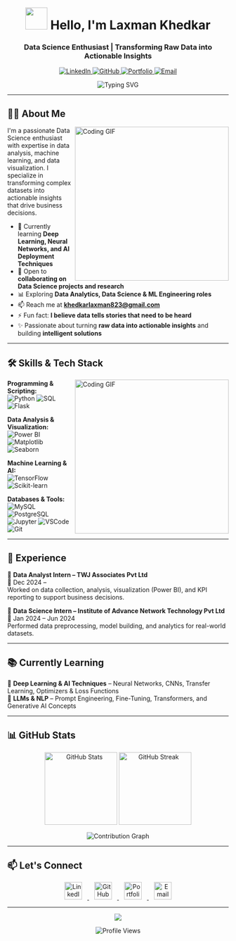 <h1 align="center">
  <img src="https://media.giphy.com/media/qgQUggAC3Pfv687qPC/giphy.gif" width="50px"> Hello, I'm Laxman Khedkar
</h1>

<h3 align="center">Data Science Enthusiast | Transforming Raw Data into Actionable Insights</h3>

<p align="center">
  <a href="https://www.linkedin.com/in/laxman-khedkar/">
    <img src="https://img.shields.io/badge/LinkedIn-Connect-0A66C2?style=for-the-badge&logo=linkedin&logoColor=white" alt="LinkedIn">
  </a>
  <a href="https://github.com/Laxman7744">
    <img src="https://img.shields.io/badge/GitHub-Follow-181717?style=for-the-badge&logo=github&logoColor=white" alt="GitHub">
  </a>
  <a href="https://beacons.ai/laxmankhedkar">
    <img src="https://img.shields.io/badge/Portfolio-Visit-333333?style=for-the-badge&logo=vercel&logoColor=white" alt="Portfolio">
  </a>
  <a href="mailto:khedkarlaxman823@gmail.com">
    <img src="https://img.shields.io/badge/Email-Contact%20Me-D14836?style=for-the-badge&logo=gmail&logoColor=white" alt="Email">
  </a>
</p>




<p align="center">
  <img src="https://readme-typing-svg.demolab.com?font=Fira+Code&weight=600&size=22&duration=4000&pause=1000&color=22F74B&center=true&vCenter=true&width=435&lines=Data+Analyst;Data+Science;Machine+Learning+Enthusiast;AI+ML+Engineer" alt="Typing SVG" />
</p>

---

## 👨‍💻 About Me


<img align="right" src="https://media.giphy.com/media/ASd0Ukj0y3qMM/giphy.gif" width="350px" alt="Coding GIF">

I'm a passionate Data Science enthusiast with expertise in data analysis, machine learning, and data visualization. I specialize in transforming complex datasets into actionable insights that drive business decisions.

- 🌱 Currently learning **Deep Learning, Neural Networks, and AI Deployment Techniques**
- 👯 Open to **collaborating on Data Science projects and research**
- 📊 Exploring **Data Analytics, Data Science & ML Engineering roles**
- 📫 Reach me at **khedkarlaxman823@gmail.com**
- ⚡ Fun fact: **I believe data tells stories that need to be heard**
- ✨ Passionate about turning **raw data into actionable insights** and building **intelligent solutions**

---

## 🛠️ Skills & Tech Stack  
<img align="right" src="https://media.giphy.com/media/L1R1tvI9svkIWwpVYr/giphy.gif" width="350px" alt="Coding GIF">

**Programming & Scripting:**  
![Python](https://img.shields.io/badge/Python-3776AB?style=for-the-badge&logo=python&logoColor=white) 
![SQL](https://img.shields.io/badge/SQL-003B57?style=for-the-badge&logo=postgresql&logoColor=white) 
![Flask](https://img.shields.io/badge/Flask-000000?style=for-the-badge&logo=flask&logoColor=white)

**Data Analysis & Visualization:**  
![Power BI](https://img.shields.io/badge/PowerBI-F2C811?style=for-the-badge&logo=powerbi&logoColor=black) 
![Matplotlib](https://img.shields.io/badge/Matplotlib-0C55A5?style=for-the-badge) 
![Seaborn](https://img.shields.io/badge/Seaborn-FF6F61?style=for-the-badge)

**Machine Learning & AI:**  
![TensorFlow](https://img.shields.io/badge/TensorFlow-FF6F00?style=for-the-badge&logo=tensorflow&logoColor=white) 
![Scikit-learn](https://img.shields.io/badge/ScikitLearn-F7931E?style=for-the-badge&logo=scikitlearn&logoColor=white)

**Databases & Tools:**  
![MySQL](https://img.shields.io/badge/MySQL-4479A1?style=for-the-badge&logo=mysql&logoColor=white)
![PostgreSQL](https://img.shields.io/badge/PostgreSQL-336791?style=for-the-badge&logo=postgresql&logoColor=white)
![Jupyter](https://img.shields.io/badge/Jupyter-F37626?style=for-the-badge&logo=jupyter&logoColor=white)
![VSCode](https://img.shields.io/badge/VS%20Code-0078D4?style=for-the-badge&logo=visual-studio-code&logoColor=white)
![Git](https://img.shields.io/badge/Git-F05032?style=for-the-badge&logo=git&logoColor=white)

---

## 💼 Experience  

📌 **Data Analyst Intern – TWJ Associates Pvt Ltd**  
📆 Dec 2024 –  
Worked on data collection, analysis, visualization (Power BI), and KPI reporting to support business decisions.  

📌 **Data Science Intern – Institute of Advance Network Technology Pvt Ltd**  
📆 Jan 2024 – Jun 2024  
Performed data preprocessing, model building, and analytics for real-world datasets.  

---

## 📚 Currently Learning  
🚀 **Deep Learning & AI Techniques** – Neural Networks, CNNs, Transfer Learning, Optimizers & Loss Functions  
🤖 **LLMs & NLP** – Prompt Engineering, Fine-Tuning, Transformers, and Generative AI Concepts


---

## 📊 GitHub Stats

<p align="center">
  <img src="https://github-readme-stats.vercel.app/api?username=Laxman7744&show_icons=true&theme=radical" alt="GitHub Stats" height="165"/>
  <img src="https://github-readme-streak-stats.herokuapp.com/?user=Laxman7744&theme=radical" alt="GitHub Streak" height="165"/>
</p>



<p align="center">
  <img src="https://github-readme-activity-graph.vercel.app/graph?username=Laxman7744&theme=react-dark&hide_border=true&area=true" alt="Contribution Graph" />
</p>

---
## 📫 Let's Connect  

<p align="center">
  <a href="https://www.linkedin.com/in/laxman-khedkar/">
    <img height="40" style="margin: 0 12px;" src="https://skillicons.dev/icons?i=linkedin" alt="LinkedIn"/>
  </a>
  <a href="https://github.com/Laxman7744">
    <img height="40" style="margin: 0 12px;" src="https://skillicons.dev/icons?i=github" alt="GitHub"/>
  </a>
  <a href="https://beacons.ai/laxmankhedkar">
    <img height="40" style="margin: 0 12px;" src="https://img.icons8.com/fluency/48/domain.png" alt="Portfolio"/>
  </a>
  <a href="mailto:khedkarlaxman823@gmail.com">
    <img height="40" style="margin: 0 12px;" src="https://img.icons8.com/fluency/48/gmail-new.png" alt="Email"/>
  </a>
</p>





---

<p align="center">
  <img src="https://capsule-render.vercel.app/api?type=waving&color=0:4A90E2,100:9013FE&height=100&section=footer&text=Thanks%20for%20visiting!&fontSize=30&fontColor=ffffff" />
</p>


<p align="center">
  <img src="https://komarev.com/ghpvc/?username=Laxman7744&label=Profile%20Views&color=blue&style=flat" alt="Profile Views" />
</p>
